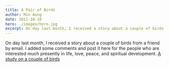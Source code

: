 ```yaml
---
title: A Pair of Birds
author: Min Aung
date: 2011-10-18
hero: ./images/hero.jpg
excerpt: On day last month, I received a story about a couple of birds from a friend by email.
---
```

On day last month, I received a story about a couple of birds from a friend by email. I added some comments and post it here for the people who are interested much presently in life, love, peace, and spiritual development.
[A study on a couple of birds](http://www.learnteachcenter.com/2010_01/wp-content/uploads/2011/10/BirdPair_3.pdf)